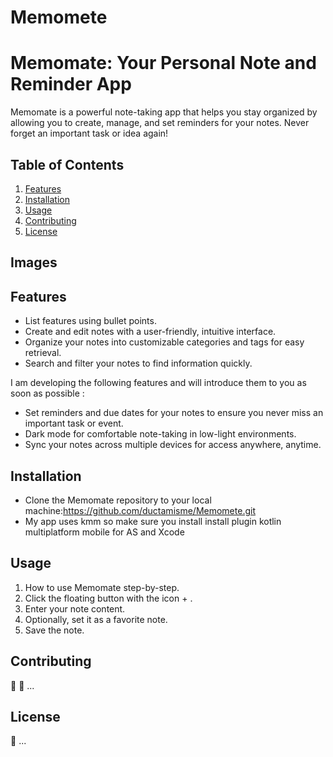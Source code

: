 # Memomete
# Memomate: Your Personal Note and Reminder App

Memomate is a powerful note-taking app that helps you stay organized by allowing you to create, manage, and set reminders for your notes. Never forget an important task or idea again!

## Table of Contents

1. [Features](#features)
2. [Installation](#installation)
3. [Usage](#usage)
4. [Contributing](#contributing)
5. [License](#license)

## Images


## Features

- List features using bullet points.
- Create and edit notes with a user-friendly, intuitive interface.
- Organize your notes into customizable categories and tags for easy retrieval.
- Search and filter your notes to find information quickly.
  
I am developing the following features and will introduce them to you as soon as possible :
- Set reminders and due dates for your notes to ensure you never miss an important task or event.
- Dark mode for comfortable note-taking in low-light environments.
- Sync your notes across multiple devices for access anywhere, anytime.

## Installation

- Clone the Memomate repository to your local machine:https://github.com/ductamisme/Memomete.git
- My app uses kmm so make sure you install install plugin kotlin multiplatform mobile for AS and Xcode

## Usage

1. How to use Memomate step-by-step.
2. Click the floating button with the icon + .
3. Enter your note content.
4. Optionally, set it as a favorite note.
5. Save the note.

## Contributing

🤝 
🤖 
...

## License

📄 
...

